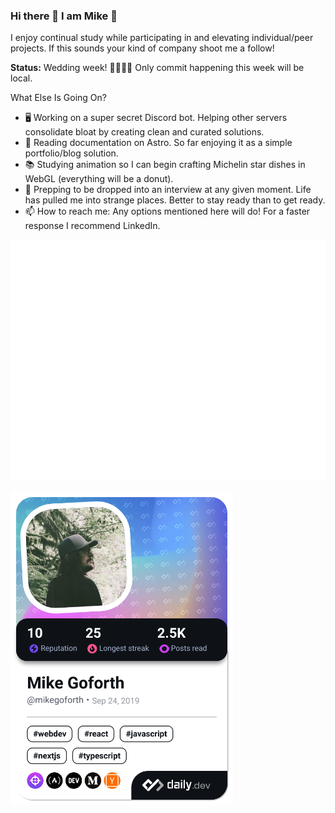 ### Hi there 👋 I am Mike 🍻

I enjoy continual study while participating in and elevating individual/peer projects. If this sounds your kind of company shoot me a follow!

**Status:** Wedding week! 🍾🤵‍♂️💃 Only commit happening this week will be local.

What Else Is Going On?

- 🖥️ Working on a super secret Discord bot. Helping other servers consolidate bloat by creating clean and curated solutions.
- 📖 Reading documentation on Astro. So far enjoying it as a simple portfolio/blog solution.
- 📚 Studying animation so I can begin crafting Michelin star dishes in WebGL (everything will be a donut).
- 🧳 Prepping to be dropped into an interview at any given moment. Life has pulled me into strange places. Better to stay ready than to get ready.
- 📫 How to reach me: Any options mentioned here will do! For a faster response I recommend LinkedIn.
<!-- - 👯 I’m looking to collaborate on ...
- 🤔 I’m looking for help with ...
- 💬 Ask me about ...-->
<!-- - ⚡ Fun fact: --> 
![Metrics](/github-metrics.svg)

<a href="https://app.daily.dev/mikegoforth"><img src="./devcard.png" width="356" alt="Mike's Dev Card"/></a>

